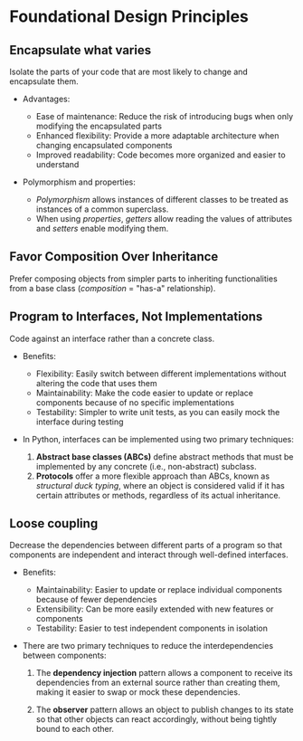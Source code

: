 # Foundational Design Principles

## Encapsulate what varies

Isolate the parts of your code that are most likely to change and encapsulate them.

- Advantages:
  - Ease of maintenance:      Reduce the risk of introducing bugs when only modifying the encapsulated parts
  - Enhanced flexibility:     Provide a more adaptable architecture when changing encapsulated components
  - Improved readability:     Code becomes more organized and easier to understand


- Polymorphism and properties: 

  - *Polymorphism* allows instances of different classes to be treated as instances of a common superclass.
  - When using *properties*, *getters* allow reading the values of attributes and *setters* enable modifying them.


## Favor Composition Over Inheritance 

Prefer composing objects from simpler parts to inheriting functionalities from a base class (*composition* = "has-a" relationship).

## Program to Interfaces, Not Implementations

Code against an interface rather than a concrete class.

- Benefits:
  - Flexibility:          Easily switch between different implementations without altering the code that uses them
  - Maintainability:      Make the code easier to update or replace components because of no specific implementations
  - Testability:          Simpler to write unit tests, as you can easily mock the interface during testing

  
- In Python, interfaces can be implemented using two primary techniques:

    1. **Abstract base classes (ABCs)** define abstract methods that must be implemented by any concrete (i.e., non-abstract) subclass.
    2. **Protocols** offer a more flexible approach than ABCs, known as *structural duck typing*, 
    where an object is considered valid if it has certain attributes or methods, regardless of its actual inheritance.

## Loose coupling

Decrease the dependencies between different parts of a program so that
components are independent and interact through well-defined interfaces.

- Benefits:
  - Maintainability:          Easier to update or replace individual components because of fewer dependencies
  - Extensibility:            Can be more easily extended with new features or components
  - Testability:              Easier to test independent components in isolation

  
- There are two primary techniques to reduce the interdependencies between components:
    1. The **dependency injection** pattern allows a component to receive its dependencies from an external source
rather than creating them, making it easier to swap or mock these dependencies.

    2. The **observer** pattern allows an object to publish changes to its state so that other objects
can react accordingly, without being tightly bound to each other.